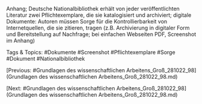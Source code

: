 Anhang; Deutsche Nationalbibliothek erhält von jeder veröffentlichten Literatur zwei 
Pflichtexemplare, die sie katalogisiert und archiviert; digitale Dokumente: Autoren müssen 
Sorge für die Kontrollierbarkeit von Internetquellen, die sie zitieren, tragen (z.B. Archivierung in 
digitaler Form und Bereitstellung auf Nachfrage; bei einfachen Webseiten PDF, Screenshot im 
Anhang)

   Tags & Topics:
   #Dokumente
   #Screenshot
   #Pflichtexemplare
   #Sorge
   #Dokument
   #Nationalbibliothek

[Previous: #Grundlagen des wissenschaftlichen Arbeitens_Groß_281022_98](Grundlagen des wissenschaftlichen Arbeitens_Groß_281022_98.md)

[Next: #Grundlagen des wissenschaftlichen Arbeitens_Groß_281022_98](Grundlagen des wissenschaftlichen Arbeitens_Groß_281022_98.md)